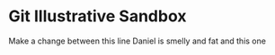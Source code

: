Git Illustrative Sandbox
========================

Make a change between this line
Daniel is smelly and fat
and this one
